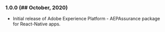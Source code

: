 ### 1.0.0 (## October, 2020)
- Initial release of Adobe Experience Platform - AEPAssurance package for React-Native apps.
